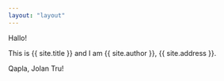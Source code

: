 ```yaml
---
layout: "layout"
---
```


Hallo!


This is {{ site.title }} and I am {{ site.author }}, {{ site.address }}.


Qapla, Jolan Tru!

